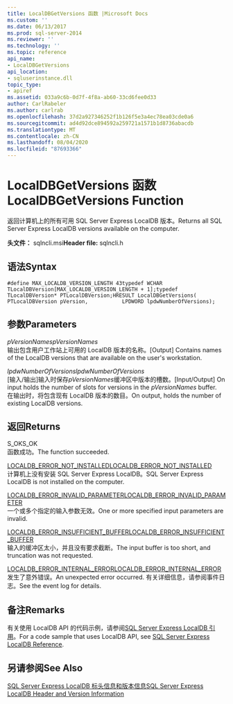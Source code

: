 ```yaml
---
title: LocalDBGetVersions 函数 |Microsoft Docs
ms.custom: ''
ms.date: 06/13/2017
ms.prod: sql-server-2014
ms.reviewer: ''
ms.technology: ''
ms.topic: reference
api_name:
- LocalDBGetVersions
api_location:
- sqluserinstance.dll
topic_type:
- apiref
ms.assetid: 033a9c6b-0d7f-4f8a-ab60-33cd6fee0d33
author: CarlRabeler
ms.author: carlrab
ms.openlocfilehash: 37d2a927346252f1b126f5e3a4ec78ea03cde0a6
ms.sourcegitcommit: ad4d92dce894592a259721a1571b1d8736abacdb
ms.translationtype: MT
ms.contentlocale: zh-CN
ms.lasthandoff: 08/04/2020
ms.locfileid: "87693366"
---
```

# <a name="localdbgetversions-function"></a><span data-ttu-id="12f97-102">LocalDBGetVersions 函数</span><span class="sxs-lookup"><span data-stu-id="12f97-102">LocalDBGetVersions Function</span></span>
  <span data-ttu-id="12f97-103">返回计算机上的所有可用 SQL Server Express LocalDB 版本。</span><span class="sxs-lookup"><span data-stu-id="12f97-103">Returns all SQL Server Express LocalDB versions available on the computer.</span></span>  
  
 <span data-ttu-id="12f97-104">**头文件：** sqlncli.msi</span><span class="sxs-lookup"><span data-stu-id="12f97-104">**Header file:** sqlncli.h</span></span>  
  
## <a name="syntax"></a><span data-ttu-id="12f97-105">语法</span><span class="sxs-lookup"><span data-stu-id="12f97-105">Syntax</span></span>  
  
```  
#define MAX_LOCALDB_VERSION_LENGTH 43typedef WCHAR TLocalDBVersion[MAX_LOCALDB_VERSION_LENGTH + 1];typedef TLocalDBVersion* PTLocalDBVersion;HRESULT LocalDBGetVersions(           PTLocalDBVersion pVersion,           LPDWORD lpdwNumberOfVersions);  
```  
  
## <a name="parameters"></a><span data-ttu-id="12f97-106">参数</span><span class="sxs-lookup"><span data-stu-id="12f97-106">Parameters</span></span>  
 <span data-ttu-id="12f97-107">*pVersionNames*</span><span class="sxs-lookup"><span data-stu-id="12f97-107">*pVersionNames*</span></span>  
 <span data-ttu-id="12f97-108">输出包含用户工作站上可用的 LocalDB 版本的名称。</span><span class="sxs-lookup"><span data-stu-id="12f97-108">[Output] Contains names of the LocalDB versions that are available on the user's workstation.</span></span>  
  
 <span data-ttu-id="12f97-109">*lpdwNumberOfVersions*</span><span class="sxs-lookup"><span data-stu-id="12f97-109">*lpdwNumberOfVersions*</span></span>  
 <span data-ttu-id="12f97-110">[输入/输出]输入时保存*pVersionNames*缓冲区中版本的槽数。</span><span class="sxs-lookup"><span data-stu-id="12f97-110">[Input/Output] On input holds the number of slots for versions in the *pVersionNames* buffer.</span></span>   
<span data-ttu-id="12f97-111">在输出时，将包含现有 LocalDB 版本的数目。</span><span class="sxs-lookup"><span data-stu-id="12f97-111">On output, holds the number of existing LocalDB versions.</span></span>  
  
## <a name="returns"></a><span data-ttu-id="12f97-112">返回</span><span class="sxs-lookup"><span data-stu-id="12f97-112">Returns</span></span>  
 <span data-ttu-id="12f97-113">S_OK</span><span class="sxs-lookup"><span data-stu-id="12f97-113">S_OK</span></span>  
 <span data-ttu-id="12f97-114">函数成功。</span><span class="sxs-lookup"><span data-stu-id="12f97-114">The function succeeded.</span></span>  
  
 [<span data-ttu-id="12f97-115">LOCALDB_ERROR_NOT_INSTALLED</span><span class="sxs-lookup"><span data-stu-id="12f97-115">LOCALDB_ERROR_NOT_INSTALLED</span></span>](../express-localdb-error-messages/localdb-error-not-installed.md)  
 <span data-ttu-id="12f97-116">计算机上没有安装 SQL Server Express LocalDB。</span><span class="sxs-lookup"><span data-stu-id="12f97-116">SQL Server Express LocalDB is not installed on the computer.</span></span>  
  
 [<span data-ttu-id="12f97-117">LOCALDB_ERROR_INVALID_PARAMETER</span><span class="sxs-lookup"><span data-stu-id="12f97-117">LOCALDB_ERROR_INVALID_PARAMETER</span></span>](../express-localdb-error-messages/localdb-error-invalid-parameter.md)  
 <span data-ttu-id="12f97-118">一个或多个指定的输入参数无效。</span><span class="sxs-lookup"><span data-stu-id="12f97-118">One or more specified input parameters are invalid.</span></span>  
  
 [<span data-ttu-id="12f97-119">LOCALDB_ERROR_INSUFFICIENT_BUFFER</span><span class="sxs-lookup"><span data-stu-id="12f97-119">LOCALDB_ERROR_INSUFFICIENT_BUFFER</span></span>](../express-localdb-error-messages/localdb-error-insufficient-buffer.md)  
 <span data-ttu-id="12f97-120">输入的缓冲区太小，并且没有要求截断。</span><span class="sxs-lookup"><span data-stu-id="12f97-120">The input buffer is too short, and truncation was not requested.</span></span>  
  
 [<span data-ttu-id="12f97-121">LOCALDB_ERROR_INTERNAL_ERROR</span><span class="sxs-lookup"><span data-stu-id="12f97-121">LOCALDB_ERROR_INTERNAL_ERROR</span></span>](../express-localdb-error-messages/localdb-error-internal-error.md)  
 <span data-ttu-id="12f97-122">发生了意外错误。</span><span class="sxs-lookup"><span data-stu-id="12f97-122">An unexpected error occurred.</span></span> <span data-ttu-id="12f97-123">有关详细信息，请参阅事件日志。</span><span class="sxs-lookup"><span data-stu-id="12f97-123">See the event log for details.</span></span>  
  
## <a name="remarks"></a><span data-ttu-id="12f97-124">备注</span><span class="sxs-lookup"><span data-stu-id="12f97-124">Remarks</span></span>  
 <span data-ttu-id="12f97-125">有关使用 LocalDB API 的代码示例，请参阅[SQL Server Express LocalDB 引用](../sql-server-express-localdb-reference.md)。</span><span class="sxs-lookup"><span data-stu-id="12f97-125">For a code sample that uses LocalDB API, see [SQL Server Express LocalDB Reference](../sql-server-express-localdb-reference.md).</span></span>  
  
## <a name="see-also"></a><span data-ttu-id="12f97-126">另请参阅</span><span class="sxs-lookup"><span data-stu-id="12f97-126">See Also</span></span>  
 [<span data-ttu-id="12f97-127">SQL Server Express LocalDB 标头信息和版本信息</span><span class="sxs-lookup"><span data-stu-id="12f97-127">SQL Server Express LocalDB Header and Version Information</span></span>](sql-server-express-localdb-header-and-version-information.md)  
  
  
